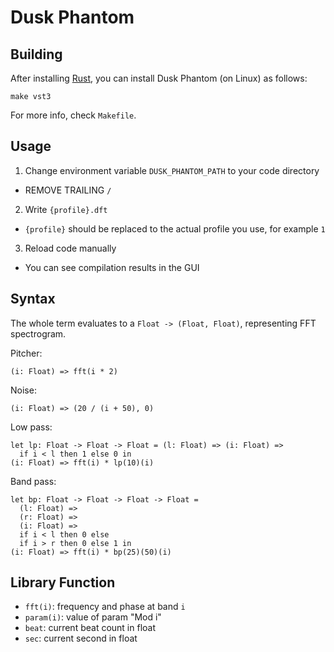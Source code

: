 # Dusk Phantom

## Building

After installing [Rust](https://rustup.rs/), you can install Dusk Phantom (on Linux) as follows:

```shell
make vst3
```

For more info, check `Makefile`.

## Usage

1. Change environment variable `DUSK_PHANTOM_PATH` to your code directory
  - REMOVE TRAILING `/`
2. Write `{profile}.dft`
  - `{profile}` should be replaced to the actual profile you use, for example `1`
3. Reload code manually
  - You can see compilation results in the GUI

## Syntax

The whole term evaluates to a `Float -> (Float, Float)`, representing FFT spectrogram.

Pitcher:

```dp
(i: Float) => fft(i * 2)
```

Noise:

```dp
(i: Float) => (20 / (i + 50), 0)
```

Low pass:

```dp
let lp: Float -> Float -> Float = (l: Float) => (i: Float) => 
  if i < l then 1 else 0 in
(i: Float) => fft(i) * lp(10)(i)
```

Band pass:

```dp
let bp: Float -> Float -> Float -> Float = 
  (l: Float) => 
  (r: Float) =>
  (i: Float) => 
  if i < l then 0 else 
  if i > r then 0 else 1 in
(i: Float) => fft(i) * bp(25)(50)(i)
```

## Library Function

- `fft(i)`: frequency and phase at band `i`
- `param(i)`: value of param "Mod i"
- `beat`: current beat count in float
- `sec`: current second in float